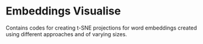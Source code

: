 # Embeddings Visualise

Contains codes for creating t-SNE projections for word embeddings created using different approaches and of varying sizes.